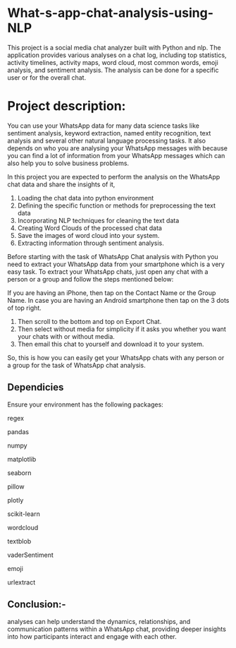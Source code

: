 # What-s-app-chat-analysis-using-NLP
This project is a social media chat analyzer built with Python and nlp. The application provides various analyses on a chat log, including top statistics, activity timelines, activity maps, word cloud, most common words, emoji analysis, and sentiment analysis. The analysis can be done for a specific user or for the overall chat.


# Project description: 

You can use your WhatsApp data for many data science tasks like sentiment analysis, keyword extraction, named entity recognition, text analysis and several other natural language processing tasks. It also depends on who you are analysing your WhatsApp messages with because you can find a lot of information from your WhatsApp messages which can also help you to solve business problems.

In this project you are expected to perform the analysis on the WhatsApp chat data and share the insights of it,

1.	Loading the chat data into python environment
2.	Defining the specific function or methods for preprocessing the text data
3.	Incorporating NLP techniques for cleaning the text data
4.	Creating Word Clouds of the processed chat data
5.	Save the images of word cloud into your system.
6.	Extracting information through sentiment analysis.

Before starting with the task of WhatsApp Chat analysis with Python you need to extract your WhatsApp data from your smartphone which is a very easy task. To extract your WhatsApp chats, just open any chat with a person or a group and follow the steps mentioned below:

If you are having an iPhone, then tap on the Contact Name or the Group Name. In case you are having an Android smartphone then tap on the 3 dots of top right.

1. Then scroll to the bottom and top on Export Chat.
2. Then select without media for simplicity if it asks you whether you want your chats with or without media.
3. Then email this chat to yourself and download it to your system. 

So, this is how you can easily get your WhatsApp chats with any person or a group for the task of WhatsApp chat analysis.


## Dependicies

Ensure your environment has the following packages:

regex

pandas

numpy

matplotlib

seaborn

pillow

plotly

scikit-learn

wordcloud

textblob

vaderSentiment

emoji

urlextract
 
## Conclusion:-

analyses can help understand the dynamics, relationships, and communication patterns within a WhatsApp chat, providing deeper insights into how participants interact and engage with each other.
